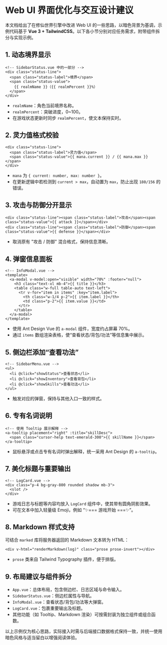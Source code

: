 # Web UI 界面优化与交互设计建议

本文档给出了在修仙世界引擎中改进 Web UI 的一些思路，以暗色背景为基调，示例代码基于 **Vue 3 + TailwindCSS**。以下各小节分别对应任务需求，附带组件拆分与实现示例。

## 1. 动态境界显示
```vue
<!-- SidebarStatus.vue 中的一部分 -->
<div class="status-line">
  <span class="status-label">境界</span>
  <span class="status-value">
    {{ realmName }}（{{ realmPercent }}%）
  </span>
</div>
```
- `realmName`：角色当前境界名称。
- `realmPercent`：突破进度，0~100。
- 在游戏状态更新时同步 `realmPercent`，使文本保持实时。

## 2. 灵力值格式校验
```vue
<div class="status-line">
  <span class="status-label">灵力值</span>
  <span class="status-value">{{ mana.current }} / {{ mana.max }}</span>
</div>
```
- `mana` 为 `{ current: number, max: number }`。
- 在更新逻辑中若检测到 `current > max`，自动置为 `max`，防止出现 `180/156` 的错误。

## 3. 攻击与防御分开显示
```vue
<div class="status-line"><span class="status-label">攻击</span><span class="status-value">{{ attack }}</span></div>
<div class="status-line"><span class="status-label">防御</span><span class="status-value">{{ defense }}</span></div>
```
- 取消原有 "攻击 / 防御" 混合格式，保持信息清晰。

## 4. 弹窗信息面板
```vue
<!-- InfoModal.vue -->
<template>
  <a-modal v-model:open="visible" width="70%" :footer="null">
    <h3 class="text-xl mb-4">{{ title }}</h3>
    <table class="w-full table-auto text-left">
      <tr v-for="item in items" :key="item.label">
        <th class="w-1/4 p-2">{{ item.label }}</th>
        <td class="p-2">{{ item.value }}</td>
      </tr>
    </table>
  </a-modal>
</template>
```
- 使用 Ant Design Vue 的 `a-modal` 组件，宽度约占屏幕 70%。
- 通过 `items` 数组渲染表格，使“查看状态/背包/功法”等信息集中展示。

## 5. 侧边栏添加“查看功法”
```vue
<!-- SidebarMenu.vue -->
<ul>
  <li @click="showStatus">查看状态</li>
  <li @click="showInventory">查看背包</li>
  <li @click="showSkills">查看功法</li>
</ul>
```
- 触发对应的弹窗，保持与其他入口一致的样式。

## 6. 专有名词说明
```vue
<!-- 使用 Tooltip 展示解释 -->
<a-tooltip placement="right" :title="skillDesc">
  <span class="cursor-help text-emerald-300">{{ skillName }}</span>
</a-tooltip>
```
- 鼠标悬浮或点击专有名词时弹出解释，统一采用 Ant Design 的 `a-tooltip`。

## 7. 美化标题与重要输出
```vue
<!-- LogCard.vue -->
<div class="p-4 bg-gray-800 rounded shadow mb-3">
  <slot />
</div>
```
- 游戏日志与标题等内容均放入 `LogCard` 组件中，使其带有圆角阴影效果。
- 可在文本中加入轻量级 Emoji，例如 “✨=== 游戏开始 ===✨”。

## 8. Markdown 样式支持
可结合 `marked` 库将服务器返回的 Markdown 文本转为 HTML：
```vue
<div v-html="renderMarkdown(log)" class="prose prose-invert"></div>
```
- `prose` 类来自 Tailwind Typography 插件，便于排版。

## 9. 布局建议与组件拆分
- `App.vue`：总体布局，包含侧边栏、日志区域与命令输入。
- `SidebarStatus.vue`：侧边栏属性与导航。
- `InfoModal.vue`：查看状态/背包/功法等大弹窗。
- `LogCard.vue`：包裹重要输出及标题。
- 其他功能（如 Tooltip、Markdown 渲染）可按需封装为独立组件或组合函数。

以上示例仅为核心思路，实际接入时需与后端接口数据格式保持一致，并统一使用暗色风格与适当留白以增强阅读体验。
